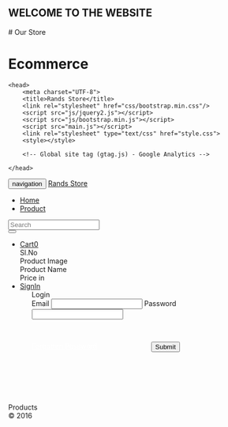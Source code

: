 <h2>WELCOME TO THE WEBSITE</h2>
# Our Store


<h1>Ecommerce</h1>



<html>
	
	<head>
		<meta charset="UTF-8">
		<title>Rands Store</title>
		<link rel="stylesheet" href="css/bootstrap.min.css"/>
		<script src="js/jquery2.js"></script>
		<script src="js/bootstrap.min.js"></script>
		<script src="main.js"></script>
		<link rel="stylesheet" type="text/css" href="style.css">
		<style></style>
		
		<!-- Global site tag (gtag.js) - Google Analytics -->
<script async src="https://www.googletagmanager.com/gtag/js?id=UA-187899283-2"></script>
<script>
  window.dataLayer = window.dataLayer || [];
  function gtag(){dataLayer.push(arguments);}
  gtag('js', new Date());

  gtag('config', 'UA-187899283-2');
</script>

	</head>
<body>
<div class="wait overlay">
	<div class="loader"></div>
</div>
	<div class="navbar navbar-inverse navbar-fixed-top">
		<div class="container-fluid">	
			<div class="navbar-header">
				<button type="button" class="navbar-toggle collapsed" data-toggle="collapse" data-target="#collapse" aria-expanded="false">
					<span class="sr-only">navigation</span>
					<span class="icon-bar"></span>
					<span class="icon-bar"></span>
					<span class="icon-bar"></span>
				</button>
				<a href="#" class="navbar-brand">Rands Store</a>
			</div>
		<div class="collapse navbar-collapse" id="collapse">
			<ul class="nav navbar-nav">
				<li><a href="index.php"><span class="glyphicon glyphicon-home"></span>Home</a></li>
				<li><a href="index.php"><span class="glyphicon glyphicon-modal-window"></span>Product</a></li>
			</ul>
			<form class="navbar-form navbar-left">
		        <div class="form-group">
		          <input type="text" class="form-control" placeholder="Search" id="search">
		        </div>
		        <button type="submit" class="btn btn-primary" id="search_btn"><span class="glyphicon glyphicon-search"></span></button>
		     </form>
			<ul class="nav navbar-nav navbar-right">
				<li><a href="#" class="dropdown-toggle" data-toggle="dropdown"><span class="glyphicon glyphicon-shopping-cart"></span>Cart<span class="badge">0</span></a>
					<div class="dropdown-menu" style="width:400px;">
						<div class="panel panel-success">
							<div class="panel-heading">
								<div class="row">
									<div class="col-md-3">Sl.No</div>
									<div class="col-md-3">Product Image</div>
									<div class="col-md-3">Product Name</div>
									<div class="col-md-3">Price in <?php echo CURRENCY; ?></div>
								</div>
							</div>
							<div class="panel-body">
								<div id="cart_product">
								<!--<div class="row">
									<div class="col-md-3">Sl.No</div>
									<div class="col-md-3">Product Image</div>
									<div class="col-md-3">Product Name</div>
									<div class="col-md-3">Price in $.</div>
								</div>-->
								</div>
							</div>
							<div class="panel-footer"></div>
						</div>
					</div>
				</li>
				<li><a href="#" class="dropdown-toggle" data-toggle="dropdown"><span class="glyphicon glyphicon-user"></span>SignIn</a>
					<ul class="dropdown-menu">
						<div style="width:300px;">
							<div class="panel panel-primary">
								<div class="panel-heading">Login</div>
								<div class="panel-heading">
									<form onsubmit="return false" id="login">
										<label for="email">Email</label>
										<input type="email" class="form-control" name="email" id="email" required/>
										<label for="email">Password</label>
										<input type="password" class="form-control" name="password" id="password" required/>
										<p><br/></p>
										<a href="#" style="color:white; list-style:none;">Forgotten Password</a><input type="submit" class="btn btn-success" style="float:right;">
									</form>
								</div>
								<div class="panel-footer" id="e_msg"></div>
							</div>
						</div>
					</ul>
				</li>
			</ul>
		</div>
	</div>
</div>	
	<p><br/></p>
	<p><br/></p>
	<p><br/></p>
	<div class="container-fluid">
		<div class="row">
			<div class="col-md-1"></div>
			<div class="col-md-2 col-xs-12">
				<div id="get_category">
				</div>
				<!--<div class="nav nav-pills nav-stacked">
					<li class="active"><a href="#"><h4>Categories</h4></a></li>
					<li><a href="#">Categories</a></li>
					<li><a href="#">Categories</a></li>
					<li><a href="#">Categories</a></li>
					<li><a href="#">Categories</a></li>
				</div> -->
				<div id="get_brand">
				</div>
				<!--<div class="nav nav-pills nav-stacked">
					<li class="active"><a href="#"><h4>Brand</h4></a></li>
					<li><a href="#">Categories</a></li>
					<li><a href="#">Categories</a></li>
					<li><a href="#">Categories</a></li>
					<li><a href="#">Categories</a></li>
				</div> -->
			</div>
			<div class="col-md-8 col-xs-12">
				<div class="row">
					<div class="col-md-12 col-xs-12" id="product_msg">
					</div>
				</div>
				<div class="panel panel-info">
					<div class="panel-heading">Products</div>
					<div class="panel-body">
						<div id="get_product">
							<!--Here we get product jquery Ajax Request-->
						</div>
						<!--<div class="col-md-4">
							<div class="panel panel-info">
								<div class="panel-heading">Samsung Galaxy</div>
								<div class="panel-body">
									<img src="product_images/images.JPG"/>
								</div>
								<div class="panel-heading">$.500.00
									<button style="float:right;" class="btn btn-danger btn-xs">AddToCart</button>
								</div>
							</div>
						</div> -->
					</div>
					<div class="panel-footer">&copy; 2016</div>
				</div>
			</div>
			<div class="col-md-1"></div>
		</div>
	</div>
</body>
</html>

<style>
	
/* -------------  CSS Loader  ----------- */

.overlay{
	display: none;
	position: fixed;
	width: 100%;
	height: 100%;
	background: #fff;
	z-index: 10;
	opacity: 0.7;
}
.loader{
	width: 150px;
	height: 150px;
	border-radius: 50%;
	border:10px solid #333;
	position: relative;
	margin: 0 auto;
	top:30%;
	animation:loader 2s linear infinite;
}
@keyframes loader{
	50% {
		opacity: 0.5;
	}
	100% {
		transform:rotate(360deg);
	}
}
.loader:after{
	content: "";
    width: 35px;
    height: 35px;
    background: #333;
    position: absolute;
    border-radius: 50%;
    top: -20px;
    left: 55px;
}
.loader:before{
	content: "";
    width: 0;
    height: 0;
    border-left: 15px solid transparent;
    border-right: 15px solid transparent;
    border-bottom: 15px solid #333;
    position: absolute;
    transform: rotate(-90deg);
    top: -10px;
    left: 39px;

}
</style>
